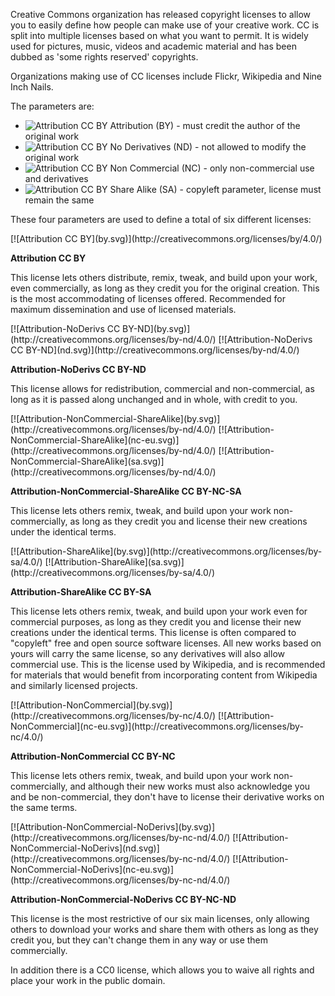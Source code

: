 Creative Commons organization has released copyright licenses to allow you to easily define how people can make use of your creative work. CC is split into multiple licenses based on what you want to permit. It is widely used for pictures, music, videos and academic material and has been dubbed as 'some rights reserved' copyrights. 

Organizations making use of CC licenses include Flickr, Wikipedia and Nine Inch Nails.

The parameters are:

* ![Attribution CC BY](by.svg) Attribution (BY) - must credit the author of the original work
* ![Attribution CC BY](nd.svg) No Derivatives (ND) - not allowed to modify the original work
* ![Attribution CC BY](nc-eu.svg) Non Commercial (NC) - only non-commercial use and derivatives
* ![Attribution CC BY](sa.svg) Share Alike (SA) - copyleft parameter, license must remain the same

These four parameters are used to define a total of six different licenses:

<div>
[![Attribution CC BY](by.svg)](http://creativecommons.org/licenses/by/4.0/)
</div>

**Attribution CC BY**

This license lets others distribute, remix, tweak, and build upon your work, even commercially, as long as they credit you for the original creation. This is the most accommodating of licenses offered. Recommended for maximum dissemination and use of licensed materials.

<div>
[![Attribution-NoDerivs CC BY-ND](by.svg)](http://creativecommons.org/licenses/by-nd/4.0/)
[![Attribution-NoDerivs CC BY-ND](nd.svg)](http://creativecommons.org/licenses/by-nd/4.0/)
</div>

**Attribution-NoDerivs CC BY-ND**

This license allows for redistribution, commercial and non-commercial, as long as it is passed along unchanged and in whole, with credit to you.

<div>
[![Attribution-NonCommercial-ShareAlike](by.svg)](http://creativecommons.org/licenses/by-nd/4.0/)
[![Attribution-NonCommercial-ShareAlike](nc-eu.svg)](http://creativecommons.org/licenses/by-nd/4.0/)
[![Attribution-NonCommercial-ShareAlike](sa.svg)](http://creativecommons.org/licenses/by-nd/4.0/)
</div>

**Attribution-NonCommercial-ShareAlike CC BY-NC-SA**

This license lets others remix, tweak, and build upon your work non-commercially, as long as they credit you and license their new creations under the identical terms.

<div>
[![Attribution-ShareAlike](by.svg)](http://creativecommons.org/licenses/by-sa/4.0/)
[![Attribution-ShareAlike](sa.svg)](http://creativecommons.org/licenses/by-sa/4.0/)
</div>

**Attribution-ShareAlike CC BY-SA**

This license lets others remix, tweak, and build upon your work even for commercial purposes, as long as they credit you and license their new creations under the identical
terms. This license is often compared to "copyleft" free and open source software licenses. All new works based on yours will carry the same license, so any derivatives will also allow commercial use. This is the license used by Wikipedia, and is recommended for materials that would benefit from incorporating content from Wikipedia and similarly licensed projects.

<div>
[![Attribution-NonCommercial](by.svg)](http://creativecommons.org/licenses/by-nc/4.0/)
[![Attribution-NonCommercial](nc-eu.svg)](http://creativecommons.org/licenses/by-nc/4.0/)
</div>

**Attribution-NonCommercial CC BY-NC**

This license lets others remix, tweak, and build upon your work non-commercially, and although their new works must also acknowledge you and be non-commercial, they don't have to license their derivative works on the same terms.

<div>
[![Attribution-NonCommercial-NoDerivs](by.svg)](http://creativecommons.org/licenses/by-nc-nd/4.0/)
[![Attribution-NonCommercial-NoDerivs](nd.svg)](http://creativecommons.org/licenses/by-nc-nd/4.0/)
[![Attribution-NonCommercial-NoDerivs](nc-eu.svg)](http://creativecommons.org/licenses/by-nc-nd/4.0/)
</div>

**Attribution-NonCommercial-NoDerivs CC BY-NC-ND**

This license is the most restrictive of our six main licenses, only allowing others to download your works and share them with others as long as they credit you, but they can't change them in any way or use them commercially.

In addition there is a CC0 license, which allows you to waive all rights and place your work in the public domain.